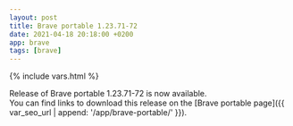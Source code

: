 ```yaml
---
layout: post
title: Brave portable 1.23.71-72
date: 2021-04-18 20:18:00 +0200
app: brave
tags: [brave]
---
```

{% include vars.html %}

Release of Brave portable 1.23.71-72 is now available.<br />
You can find links to download this release on the [Brave portable page]({{ var_seo_url | append: '/app/brave-portable/' }}).
